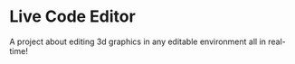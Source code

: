 # Live Code Editor

A project about editing 3d graphics in any editable environment all in real-time!
